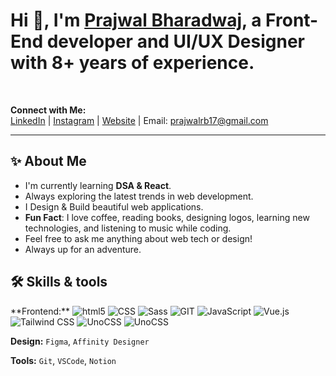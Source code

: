 # Hi 👋, I'm [Prajwal Bharadwaj](https://prajwalbharadwaj.in), a Front-End developer and UI/UX Designer with 8+ years of experience.
<br>

**Connect with Me:**  
[LinkedIn](https://www.linkedin.com/in/prajwalrbharadwaj/) | [Instagram](https://www.instagram.com/bharadwaj_designs/) | [Website](https://prajwalbharadwaj.in) | Email: prajwalrb17@gmail.com

--------------------------------------------------------------------------------------------------------------------------------------------------

## ✨ About Me 

- I'm currently learning **DSA & React**.
- Always exploring the latest trends in web development.
- I Design & Build beautiful web applications.
- **Fun Fact**: I love coffee, reading books, designing logos, learning new technologies, and listening to music while coding.
- Feel free to ask me anything about web tech or design!
- Always up for an adventure.

## 🛠️ Skills & tools 

<!--**Frontend:** `HTML`, `CSS`, `JavaScript`, `Vue.js`, `Tailwind CSS`, `SCSS`, `UnoCSS`, `DHTMLX`-->
<p>
  **Frontend:** <img alt="html5" src="https://img.shields.io/badge/-HTML5-E34F26?style=flat-square&logo=html5&logoColor=white" />
<img alt="CSS" src="https://img.shields.io/badge/-CSS-663399?style=flat-square&logo=css&logoColor=white" />
<img alt="Sass" src="https://img.shields.io/badge/-Sass-CC6699?style=flat-square&logo=sass&logoColor=white" />
<img alt="GIT" src="https://img.shields.io/badge/-Git-F05032?style=flat-square&logo=git&logoColor=white" />
<img alt="JavaScript" src="https://img.shields.io/badge/-JavaScript-F7DF1E?style=flat-square&logo=javascript&logoColor=white" />
<img alt="Vue.js" src="https://img.shields.io/badge/-Vue.js-4FC08D?style=flat-square&logo=vuedotjs&logoColor=white" />
<img alt="Tailwind CSS" src="https://img.shields.io/badge/-Tailwind CSS-06B6D4?style=flat-square&logo=tailwindcss&logoColor=white" />
<img alt="UnoCSS" src="https://img.shields.io/badge/-UnoCSS-333333?style=flat-square&logo=unocss&logoColor=white" />
<img alt="UnoCSS" src="https://img.shields.io/badge/-UnoCSS-333333?style=flat-square&logo=unocss&logoColor=white" />
</p>
<!--`CSS`, `JavaScript`, `Vue.js`, `Tailwind CSS`, `SCSS`, `UnoCSS`, `DHTMLX`-->

**Design:** `Figma`, `Affinity Designer`

**Tools:** `Git`, `VSCode`, `Notion`

<!--
**prajwalbharadwaj/prajwalbharadwaj** is a ✨ _special_ ✨ repository because its `README.md` (this file) appears on your GitHub profile.

Here are some ideas to get you started:

- 🔭 I’m currently working on ...
- 🌱 I’m currently learning ...
- 👯 I’m looking to collaborate on ...
- 🤔 I’m looking for help with ...
- 💬 Ask me about ...
- 📫 How to reach me: ...
- 😄 Pronouns: ...
- ⚡ Fun fact: ...
-->

